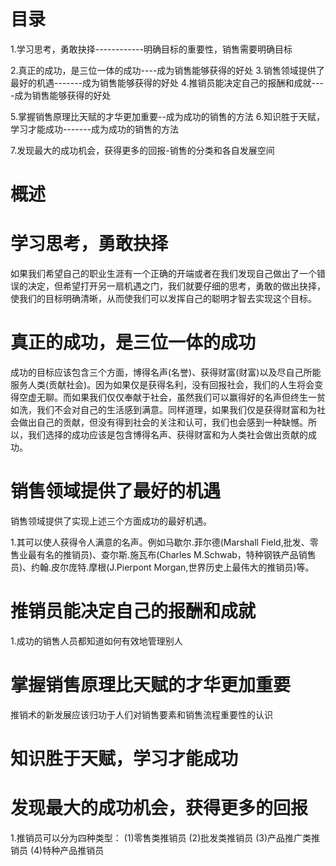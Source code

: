 # 目录
1.学习思考，勇敢抉择------------明确目标的重要性，销售需要明确目标

2.真正的成功，是三位一体的成功----成为销售能够获得的好处
3.销售领域提供了最好的机遇-------成为销售能够获得的好处
4.推销员能决定自己的报酬和成就----成为销售能够获得的好处

5.掌握销售原理比天赋的才华更加重要--成为成功的销售的方法
6.知识胜于天赋，学习才能成功-------成为成功的销售的方法

7.发现最大的成功机会，获得更多的回报-销售的分类和各自发展空间

# 概述

# 学习思考，勇敢抉择
 如果我们希望自己的职业生涯有一个正确的开端或者在我们发现自己做出了一个错误的决定，但希望打开另一扇机遇之门，我们就要仔细的思考，勇敢的做出抉择，使我们的目标明确清晰，从而使我们可以发挥自己的聪明才智去实现这个目标。

# 真正的成功，是三位一体的成功 
成功的目标应该包含三个方面，博得名声(名誉)、获得财富(财富)以及尽自己所能服务人类(贡献社会)。因为如果仅是获得名利，没有回报社会，我们的人生将会变得空虚无聊。而如果我们仅仅奉献于社会，虽然我们可以赢得好的名声但终生一贫如洗，我们不会对自己的生活感到满意。同样道理，如果我们仅是获得财富和为社会做出自己的贡献，但没有得到社会的关注和认可，我们也会感到一种缺憾。所以，我们选择的成功应该是包含博得名声、获得财富和为人类社会做出贡献的成功。

# 销售领域提供了最好的机遇
销售领域提供了实现上述三个方面成功的最好机遇。

1.其可以使人获得令人满意的名声。例如马歇尔.菲尔德(Marshall Field,批发、零售业最有名的推销员)、查尔斯.施瓦布(Charles M.Schwab，特种钢铁产品销售员)、约翰.皮尔庞特.摩根(J.Pierpont Morgan,世界历史上最伟大的推销员)等。
# 推销员能决定自己的报酬和成就
1.成功的销售人员都知道如何有效地管理别人

# 掌握销售原理比天赋的才华更加重要
推销术的新发展应该归功于人们对销售要素和销售流程重要性的认识
# 知识胜于天赋，学习才能成功
 

# 发现最大的成功机会，获得更多的回报
1.推销员可以分为四种类型：
 (1)零售类推销员
 (2)批发类推销员
 (3)产品推广类推销员
 (4)特种产品推销员